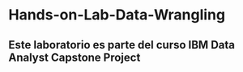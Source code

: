 # Hands-on-Lab-Data-Wrangling
## Este laboratorio es parte del curso IBM Data Analyst Capstone Project
